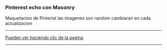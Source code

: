 ### Pinterest echo con Masonry

Maquetacion de Pinterist las imagenes son random cambiaran en cada actualizacion

<hr>

[Pueden ver haciendo clic de la pagina](https://martinhpcodecnoob.github.io/Pinterest_with_Masonry/)

<hr>
